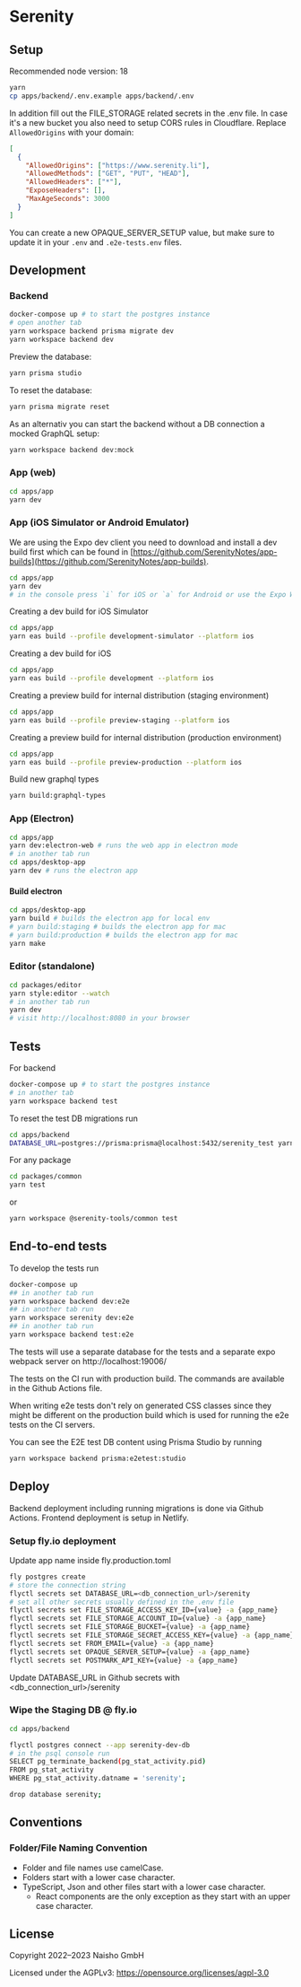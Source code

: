 # Serenity

## Setup

Recommended node version: 18

```sh
yarn
cp apps/backend/.env.example apps/backend/.env
```

In addition fill out the FILE_STORAGE related secrets in the .env file. In case it's a new bucket you also need to setup CORS rules in Cloudflare. Replace `AllowedOrigins` with your domain:

```json
[
  {
    "AllowedOrigins": ["https://www.serenity.li"],
    "AllowedMethods": ["GET", "PUT", "HEAD"],
    "AllowedHeaders": ["*"],
    "ExposeHeaders": [],
    "MaxAgeSeconds": 3000
  }
]
```

You can create a new OPAQUE_SERVER_SETUP value, but make sure to update it in your `.env` and `.e2e-tests.env` files.

## Development

### Backend

```sh
docker-compose up # to start the postgres instance
# open another tab
yarn workspace backend prisma migrate dev
yarn workspace backend dev
```

Preview the database:

```sh
yarn prisma studio
```

To reset the database:

```sh
yarn prisma migrate reset
```

As an alternativ you can start the backend without a DB connection a mocked GraphQL setup:

```sh
yarn workspace backend dev:mock
```

### App (web)

```sh
cd apps/app
yarn dev
```

### App (iOS Simulator or Android Emulator)

We are using the Expo dev client you need to download and install a dev build first which can be found in [https://github.com/SerenityNotes/app-builds](https://github.com/SerenityNotes/app-builds).

```sh
cd apps/app
yarn dev
# in the console press `i` for iOS or `a` for Android or use the Expo Web-interface
```

Creating a dev build for iOS Simulator

```sh
cd apps/app
yarn eas build --profile development-simulator --platform ios
```

Creating a dev build for iOS

```sh
cd apps/app
yarn eas build --profile development --platform ios
```

Creating a preview build for internal distribution (staging environment)

```sh
cd apps/app
yarn eas build --profile preview-staging --platform ios
```

Creating a preview build for internal distribution (production environment)

```sh
cd apps/app
yarn eas build --profile preview-production --platform ios
```

Build new graphql types

```sh
yarn build:graphql-types
```

### App (Electron)

```sh
cd apps/app
yarn dev:electron-web # runs the web app in electron mode
# in another tab run
cd apps/desktop-app
yarn dev # runs the electron app
```

#### Build electron

```sh
cd apps/desktop-app
yarn build # builds the electron app for local env
# yarn build:staging # builds the electron app for mac
# yarn build:production # builds the electron app for mac
yarn make
```

### Editor (standalone)

```sh
cd packages/editor
yarn style:editor --watch
# in another tab run
yarn dev
# visit http://localhost:8080 in your browser
```

## Tests

For backend

```sh
docker-compose up # to start the postgres instance
# in another tab
yarn workspace backend test
```

To reset the test DB migrations run

```sh
cd apps/backend
DATABASE_URL=postgres://prisma:prisma@localhost:5432/serenity_test yarn prisma migrate reset
```

For any package

```sh
cd packages/common
yarn test
```

or

```sh
yarn workspace @serenity-tools/common test
```

## End-to-end tests

To develop the tests run

```sh
docker-compose up
## in another tab run
yarn workspace backend dev:e2e
## in another tab run
yarn workspace serenity dev:e2e
## in another tab run
yarn workspace backend test:e2e
```

The tests will use a separate database for the tests and a separate expo webpack server on http://localhost:19006/

The tests on the CI run with production build. The commands are available in the Github Actions file.

When writing e2e tests don't rely on generated CSS classes since they might be different on the production build which is used for running the e2e tests
on the CI servers.

You can see the E2E test DB content using Prisma Studio by running

```sh
yarn workspace backend prisma:e2etest:studio
```

## Deploy

Backend deployment including running migrations is done via Github Actions.
Frontend deployment is setup in Netlify.

### Setup fly.io deployment

Update app name inside fly.production.toml

```sh
fly postgres create
# store the connection string
flyctl secrets set DATABASE_URL=<db_connection_url>/serenity
# set all other secrets usually defined in the .env file
flyctl secrets set FILE_STORAGE_ACCESS_KEY_ID={value} -a {app_name}
flyctl secrets set FILE_STORAGE_ACCOUNT_ID={value} -a {app_name}
flyctl secrets set FILE_STORAGE_BUCKET={value} -a {app_name}
flyctl secrets set FILE_STORAGE_SECRET_ACCESS_KEY={value} -a {app_name}
flyctl secrets set FROM_EMAIL={value} -a {app_name}
flyctl secrets set OPAQUE_SERVER_SETUP={value} -a {app_name}
flyctl secrets set POSTMARK_API_KEY={value} -a {app_name}
```

Update DATABASE_URL in Github secrets with <db_connection_url>/serenity

### Wipe the Staging DB @ fly.io

```sh
cd apps/backend

flyctl postgres connect --app serenity-dev-db
# in the psql console run
SELECT pg_terminate_backend(pg_stat_activity.pid)
FROM pg_stat_activity
WHERE pg_stat_activity.datname = 'serenity';

drop database serenity;
```

## Conventions

### Folder/File Naming Convention

- Folder and file names use camelCase.
- Folders start with a lower case character.
- TypeScript, Json and other files start with a lower case character.
  - React components are the only exception as they start with an upper case character.

## License

Copyright 2022–2023 Naisho GmbH

Licensed under the AGPLv3: https://opensource.org/licenses/agpl-3.0
